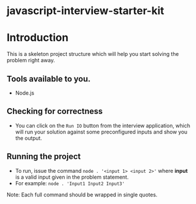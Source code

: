 # javascript-interview-starter-kit

# Introduction

This is a skeleton project structure which will help you start solving the problem right away.

## Tools available to you.

- Node.js

## Checking for correctness

- You can click on the `Run IO` button from the interview application, which will run your solution against some preconfigured inputs and show you the output.

## Running the project

- To run, issue the command `node . '<input 1> <input 2>'` where **input** is a valid input given in the problem statement.
- For example: `node . 'Input1 Input2 Input3'`

Note: Each full command should be wrapped in single quotes.
